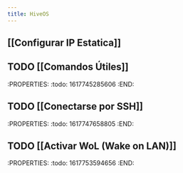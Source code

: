 ```yaml
---
title: HiveOS
---
```


## [[Configurar IP Estatica]]
## TODO [[Comandos Útiles]]
:PROPERTIES:
:todo: 1617745285606
:END:
## TODO [[Conectarse por SSH]]
:PROPERTIES:
:todo: 1617747658805
:END:
## TODO [[Activar WoL (Wake on LAN)]]
:PROPERTIES:
:todo: 1617753594656
:END:
